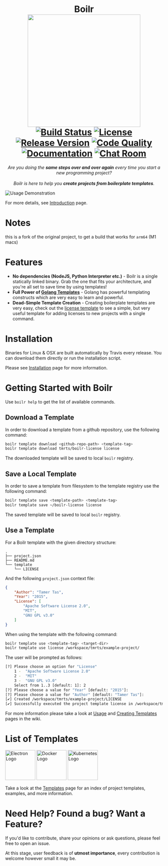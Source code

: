 <h1 align=center>
Boilr
<br>
<img src="/assets/logo.png" height="360">
<br>
<a href="http://travis-ci.org/tmrts/boilr"><img alt="Build Status" src="https://img.shields.io/travis/tmrts/boilr.svg?style=flat-square" /></a>
<a href="https://github.com/tmrts/boilr/blob/master/LICENSE" ><img alt="License" src="https://img.shields.io/badge/license-Apache%20License%202.0-E91E63.svg?style=flat-square"/></a>
<a href="https://github.com/tmrts/boilr/releases" ><img alt="Release Version" src="https://img.shields.io/badge/release-v0.3.1-blue.svg?style=flat-square"/></a>
<a href="http://goreportcard.com/report/tmrts/boilr" ><img alt="Code Quality" src="https://img.shields.io/badge/report%20card-A%2B-F44336.svg?style=flat-square"/></a>
<a href="https://godoc.org/github.com/tmrts/boilr" ><img alt="Documentation" src="https://img.shields.io/badge/godoc-reference-5272B4.svg?style=flat-square"/></a>
<a href="https://gitter.im/tmrts/boilr" ><img alt="Chat Room" src="https://img.shields.io/badge/chat-on%20gitter-00BCD4.svg?style=flat-square"/></a>
</h1>

<p align=center>
<em>Are you doing the <b>same steps over and over again</b> every time you start a new programming project?</em>
<br><br>
<em>Boilr is here to help you <b>create projects from boilerplate templates</b>.</em>
</p>

![Usage Demonstration](assets/usage.gif)

For more details, see [Introduction](https://github.com/tmrts/boilr/wiki/Introduction) page.

# Notes
this is a fork of the original project, to get a build that works for `arm64` (M1 macs)

# Features
* **No dependencies (NodeJS, Python Interpreter etc.)** - Boilr is a single statically linked binary.
Grab the one that fits your architecture, and you're all set to save time by using templates!
* **Full Power of [Golang Templates](https://golang.org/pkg/text/template/)** - Golang has powerful templating
constructs which are very easy to learn and powerful.
* **Dead-Simple Template Creation** - Creating boilerplate templates are very easy, check out
the [license template](https://github.com/tmrts/boilr-license) to see a simple, but very useful template for
adding licenses to new projects with a single command.

# Installation
Binaries for Linux & OSX are built automatically by Travis every release.
You can download them directly or run the installation script.

Please see [Installation](https://github.com/tmrts/boilr/wiki/Installation) page for more information.

# Getting Started with Boilr
Use `boilr help` to get the list of available commands.

## Download a Template
In order to download a template from a github repository, use the following command:

```bash
boilr template download <github-repo-path> <template-tag>
boilr template download tmrts/boilr-license license
```

The downloaded template will be saved to local `boilr` registry.

## Save a Local Template
In order to save a template from filesystem to the template registry use the following command:

```bash
boilr template save <template-path> <template-tag>
boilr template save ~/boilr-license license
```

The saved template will be saved to local `boilr` registry.

## Use a Template
For a Boilr template with the given directory structure:

```tree
.
├── project.json
├── README.md
└── template
    └── LICENSE
```

And the following `project.json` context file:

```json
{
    "Author": "Tamer Tas",
    "Year": "2015",
    "License": [
        "Apache Software License 2.0",
        "MIT",
        "GNU GPL v3.0"
    ]
}
```

When using the template with the following command:

```bash
boilr template use <template-tag> <target-dir>
boilr template use license /workspace/tmrts/example-project/
```

The user will be prompted as follows:

```bash
[?] Please choose an option for "License"
    1 -  "Apache Software License 2.0"
    2 -  "MIT"
    3 -  "GNU GPL v3.0"
    Select from 1..3 [default: 1]: 2
[?] Please choose a value for "Year" [default: "2015"]:
[?] Please choose a value for "Author" [default: "Tamer Tas"]:
[✔] Created /workspace/tmrts/example-project/LICENSE
[✔] Successfully executed the project template license in /workspace/tmrts/example-project
```

For more information please take a look at [Usage](https://github.com/tmrts/boilr/wiki/Usage) and [Creating Templates](https://github.com/tmrts/boilr/wiki/Creating-Templates) pages in the wiki.

# List of Templates

<img alt="Electron Logo" height=96 width=96
src="https://cdn.rawgit.com/tmrts/boilr/master/assets/template-logos/electron.svg" />
<img alt="Docker Logo" height=96 width=96
src="https://cdn.rawgit.com/tmrts/boilr/master/assets/template-logos/docker.svg" />
<img alt="Kubernetes Logo" height=96 width=96
src="https://cdn.rawgit.com/tmrts/boilr/master/assets/template-logos/kubernetes.svg" />

Take a look at the [Templates](https://github.com/tmrts/boilr/wiki/Templates) page for an index of project templates, examples, and more information.

# Need Help? Found a bug? Want a Feature?
If you'd like to contribute, share your opinions or ask questions, please feel free to open an issue.

At this stage, user feedback is of **utmost importance**, every contribution is welcome however small it may be.

